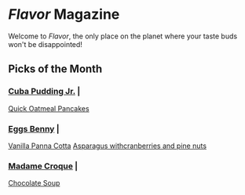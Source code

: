 # _Flavor_ Magazine

Welcome to _Flavor_, the only place on the planet where your taste buds won't be disappointed!



## Picks of the Month

### [Cuba Pudding Jr.](writer/cuba-pudding-jr.md) | 

[Quick Oatmeal Pancakes](recipe/feb/quick-oatmealpankakes.md)

### [Eggs Benny](writer/eggs-benny.md) | 

[Vanilla Panna Cotta](recipe/jan/vanilla-panna-cotta.md)
[Asparagus withcranberries and pine nuts](recipe/feb/asparagus-with-cranberries-and-pine-nuts.md)


### [Madame Croque](writer/madame-croque.md) | 

[Chocolate Soup](recipe/jan/chocolate-soup.md)
